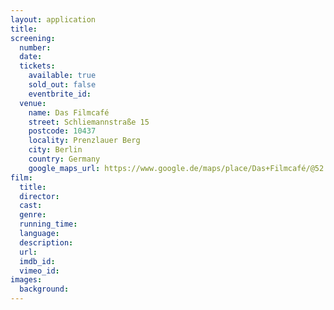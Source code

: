 ```yaml
---
layout: application
title: 
screening:
  number:
  date:
  tickets:
    available: true
    sold_out: false
    eventbrite_id:
  venue:
    name: Das Filmcafé
    street: Schliemannstraße 15
    postcode: 10437
    locality: Prenzlauer Berg
    city: Berlin
    country: Germany
    google_maps_url: https://www.google.de/maps/place/Das+Filmcafé/@52.543592,13.41985,17z/data=!4m6!1m3!3m2!1s0x47a84dff985f5863:0x6730066f8aa942d6!2sDas+Filmcafé!3m1!1s0x47a84dff985f5863:0x6730066f8aa942d6
film:
  title:
  director:
  cast:
  genre:
  running_time:
  language:
  description:
  url:
  imdb_id:
  vimeo_id:
images:
  background:
---
```

